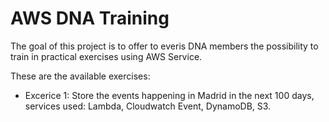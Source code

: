 # AWS DNA Training

The goal of this project is to offer to everis DNA members the possibility to train in practical exercises using AWS Service.

These are the available exercises:

- Excerice 1: Store the events happening in Madrid in the next 100 days, services used: Lambda, Cloudwatch Event, DynamoDB, S3.